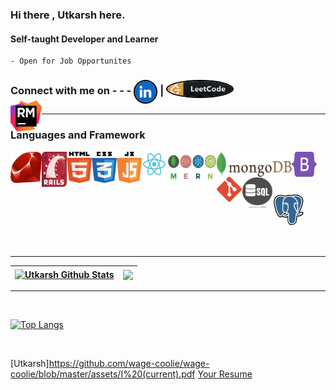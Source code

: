 ### Hi there , Utkarsh here.
#### Self-taught Developer and Learner
    - Open for Job Opportunites
 
### Connect with me on - - -   [<img align="center" src="https://github.com/wage-coolie/wage-coolie/blob/master/assets/6RA1Ax4__400x400.jpg?raw=true"  style="border-radius: 50%;width: 34px ;border: 2px solid black;height: 34px; align-self:bottom" />][Linkedin]  |  [<img align="top" src="https://github.com/wage-coolie/wage-coolie/blob/master/assets/leetcode_button_icon_151892.png"  style="border-radius: 50%;width: 104px ;border: 2px solid black;height: 25px; align-self:bottom" />][Leetcode]

<hr>

### Languages and Framework
<img align="left" alt="Ruby" width="50px" height=50px src="https://github.com/wage-coolie/wage-coolie/blob/master/assets/ruby-logo-087AF79367-seeklogo.com.jpg" />
<img align="left" alt="Rails"  width="40px" height=56px src="https://github.com/wage-coolie/wage-coolie/blob/master/assets/ruby-on-rails-logo-95951CC5FB-seeklogo.com.png" />
<img align="left" alt="html5"  width="40px" height=50px src="https://github.com/wage-coolie/wage-coolie/blob/master/assets/html5-with-wordmark-color-logo-4259B7F24F-seeklogo.com.png" />
<img align="left" alt="CSS" width="40px" height=50px src="https://github.com/wage-coolie/wage-coolie/blob/master/assets/css3-logo-8724075274-seeklogo.com.png" />
<img align="left" alt="Js" width="40px" height=50px src="https://github.com/wage-coolie/wage-coolie/blob/master/assets/java-script-js-logo-ACF4AE5082-seeklogo.com.png" />
<img align="left" alt="react" width="40px" height=40px src="https://github.com/wage-coolie/wage-coolie/blob/master/assets/react-logo-7B3CE81517-seeklogo.com.png" />
<img align="left" alt="MERN"  width="80px" height=50px src="https://github.com/wage-coolie/wage-coolie/blob/master/assets/index.jpeg?raw=true" />
<img align="left" alt="mongodb"  width="120px" height=40px src="https://github.com/wage-coolie/wage-coolie/blob/master/assets/mongodb-logo-4A71340576-seeklogo.com.png" />

<img align="left" alt="Bootstrap" width="40px" height=40px src="https://github.com/wage-coolie/wage-coolie/blob/master/assets/bootstrap-5-logo-85A1F11F4F-seeklogo.com.png" />
<img align="left" alt="git" width="40px" height=40px src="https://github.com/wage-coolie/wage-coolie/blob/master/assets/git-logo-CD8D6F1C09-seeklogo.com.png" />
<img align="left" alt="SQL"  width="50px" height=50px src="https://raw.githubusercontent.com/wage-coolie/wage-coolie/master/assets/image-260nw-684826648.webp" />
<br/>
<br/>
<br/>
<br/>
<img align="left" alt="POstGRES"  width="50px" height=50px src="https://github.com/wage-coolie/wage-coolie/blob/master/assets/pgsql-logo-898CA61FF8-seeklogo.com.gif" />
<img align="left" alt="RubyMine"  width="50px" height=50px style="margin-top:-200px" src="https://github.com/wage-coolie/wage-coolie/blob/master/assets/rubymine-logo-ACFC28EACC-seeklogo.com.png" />
</br>
</br>
</br>
</br>
</br>
<hr>


| <a href="https://github.com/wage-coolie/github-readme-stats"><img align="center" src="https://github-readme-stats.vercel.app/api?username=wage-coolie&count_private=true&theme=gruvbox&show_icons=true&include_all_commits=true&hide_border=true" alt="Utkarsh Github Stats" /></a> | <a href="https://github.com/anuraghazra/github-readme-stats"><img align="center" src="https://leetcode.card.workers.dev/?username=MadaoJEET&theme=nord&font=milonga" /></a> |
| ------------- | ------------- |

<hr>
<br>

[![Top Langs](https://github-readme-stats.vercel.app/api/top-langs/?username=wage-coolie&layout=compact&theme=slateorange)](https://github.com/anuraghazra/github-readme-stats)

</br>

[Linkedin]: https://www.linkedin.com/in/utkarsh-dixit-b34639103/
[Leetcode]: https://leetcode.com/MadaoJEET/

[Utkarsh]https://github.com/wage-coolie/wage-coolie/blob/master/assets/I%20(current).pdf
[Your Resume](https://raw.githubusercontent.com/wage-coolie/wage-coolie/master/I%20(current).pdf)
